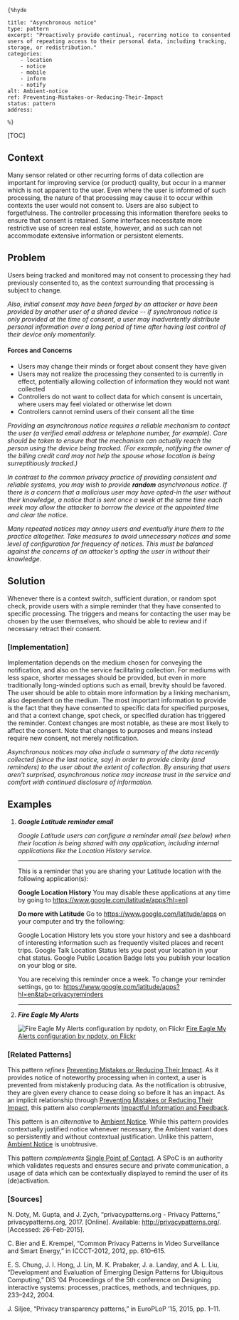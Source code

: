     {%hyde

    title: "Asynchronous notice"
    type: pattern
    excerpt: "Proactively provide continual, recurring notice to consented users of repeating access to their personal data, including tracking, storage, or redistribution."
    categories:
        - location
        - notice
        - mobile
        - inform
        - notify
    alt: Ambient-notice
    ref: Preventing-Mistakes-or-Reducing-Their-Impact
    status: pattern
    address:

    %}

[TOC]

<!--### [Also Known As]-->
<!-- All other names the pattern is known by.-->



## Context
<!-- The situations in which the pattern may apply.-->
<!-- Aspects which constrain the solution, but are not modified by it. They affect the impact of different forces.-->

Many sensor related or other recurring forms of data collection are important for improving service (or product) quality, but occur in a manner which is not apparent to the user. Even where the user is informed of such processing, the nature of that processing may cause it to occur within contexts the user would not consent to. Users are also subject to forgetfulness. The controller processing this information therefore seeks to ensure that consent is retained. Some interfaces necessitate more restrictive use of screen real estate, however, and as such can not accommodate extensive information or persistent elements.

## Problem
<!-- The problem a pattern addresses, including a list of forces describing why a problem might be difficult to solve.-->

Users being tracked and monitored may not consent to processing they had previously consented to, as the context surrounding that processing is subject to change.

_Also, initial consent may have been forged by an attacker or have been provided by another user of a shared device -- if synchronous notice is only provided at the time of consent, a user may inadvertently distribute personal information over a long period of time after having lost control of their device only momentarily._

#### Forces and Concerns
<!-- Implications in this problem which affect the appropriateness of a solution, and are affected by this pattern.-->
<!-- Forces should be highly visible for easy reference, where less obvious a dedicated section is recommended.-->

- Users may change their minds or forget about consent they have given
- Users may not realize the processing they consented to is currently in effect, potentially allowing collection of information they would not want collected
- Controllers do not want to collect data for which consent is uncertain, where users may feel violated or otherwise let down
- Controllers cannot remind users of their consent all the time

<!--concerns-->
_Providing an asynchronous notice requires a reliable mechanism to contact the user (a verified email address or telephone number, for example). Care should be taken to ensure that the mechanism can actually reach the person using the device being tracked. (For example, notifying the owner of the billing credit card may not help the spouse whose location is being surreptitiously tracked.)_

_In contrast to the common privacy practice of providing consistent and reliable systems, you may wish to provide **random** asynchronous notice. If there is a concern that a malicious user may have opted-in the user without their knowledge, a notice that is sent once a week at the same time each week may allow the attacker to borrow the device at the appointed time and clear the notice._

_Many repeated notices may annoy users and eventually inure them to the practice altogether. Take measures to avoid unnecessary notices and some level of configuration for frequency of notices. This must be balanced against the concerns of an attacker's opting the user in without their knowledge._

## Solution
<!-- A concise description of how the pattern addresses the problem.-->

Whenever there is a context switch, sufficient duration, or random spot check, provide users with a simple reminder that they have consented to specific processing. The triggers and means for contacting the user may be chosen by the user themselves, who should be able to review and if necessary retract their consent.

<!--### [Structure]-->
<!--A detailed specification of the structural aspects of the pattern. A class diagram if applicable.-->



### [Implementation]
<!--Guidelines for implementing the pattern; code fragments; suggested PETS; policy fragments.-->

Implementation depends on the medium chosen for conveying the notification, and also on the service facilitating collection. For mediums with less space, shorter messages should be provided, but even in more traditionally long-winded options such as email, brevity should be favored. The user should be able to obtain more information by a linking mechanism, also dependent on the medium. The most important information to provide is the fact that they have consented to specific data for specified purposes, and that a context change, spot check, or specified duration has triggered the reminder. Context changes are most notable, as these are most likely to affect the consent. Note that changes to purposes and means instead require new consent, not merely notification.

_Asynchronous notices may also include a summary of the data recently collected (since the last notice, say) in order to provide clarity (and reminders) to the user about the extent of collection. By ensuring that users aren't surprised, asynchronous notice may increase trust in the service and comfort with continued disclosure of information._

<!--## Consequences-->
<!--The advantages (benefits) and disadvantages (liabilities) of applying the pattern.-->



<!--### [Constraints]-->
<!-- limitations as a consequence of applying the pattern.-->



## Examples
<!--Motivational example to see how the pattern is applied.-->

1. _**Google Latitude reminder email**_

   _Google Latitude users can configure a reminder email (see below) when their location is being shared with any application, including internal applications like the Location History service._

   <hr>This is a reminder that you are sharing your Latitude location with the following application(s):

   **Google Location History**
   You may disable these applications at any time by going to <https://www.google.com/latitude/apps?hl=en]>

   **Do more with Latitude**
   Go to <https://www.google.com/latitude/apps> on your computer and try the following:

   Google Location History lets you store your history and see a dashboard of interesting information such as frequently visited places and recent trips.
   Google Talk Location Status lets you post your location in your chat status.
   Google Public Location Badge lets you publish your location on your blog or site.

   You are receiving this reminder once a week. To change your reminder settings, go to: <https://www.google.com/latitude/apps?hl=en&tab=privacyreminders><hr>

2. _**Fire Eagle My Alerts**_

   ![Fire Eagle My Alerts configuration by npdoty, on Flickr](http://farm6.static.flickr.com/5001/5642647032_e74e815f6a.jpg)
   [Fire Eagle My Alerts configuration by npdoty, on Flickr](http://www.flickr.com/photos/npdoty/5642647032])

<!--### [Known Uses]-->
<!-- Pointers to various applications of the pattern.-->



<!--## See Also-->
<!-- Any pointers to relevant information, not contained in the subfields below.-->



### [Related Patterns]
<!-- Supporting and conflicting patterns-->

This pattern _refines_ [Preventing Mistakes or Reducing Their Impact](Preventing-Mistakes-or-Reducing-Their-Impact). As it provides notice of noteworthy processing when in context, a user is prevented from mistakenly producing data. As the notification is obtrusive, they are given every chance to cease doing so before it has an impact. As an implicit relationship through [Preventing Mistakes or Reducing Their Impact](Preventing-Mistakes-or-Reducing-Their-Impact), this pattern also _complements_ [Impactful Information and Feedback](Impactful-Information-and-Feedback).

This pattern is an _alternative_ to [Ambient Notice](Ambient-notice). While this pattern provides contextually justified notice whenever necessary, the Ambient variant does so persistently and without contextual justification. Unlike this pattern, [Ambient Notice](Ambient-notice) is unobtrusive.

This pattern _complements_ [Single Point of Contact](Single-Point-of-Contact). A SPoC is an authority which validates requests and ensures secure and private communication, a usage of data which can be contextually displayed to remind the user of its (de)activation.

### [Sources]
<!-- References to the original source of the pattern.-->

N. Doty, M. Gupta, and J. Zych, “privacypatterns.org - Privacy Patterns,” privacypatterns.org, 2017. [Online]. Available: http://privacypatterns.org/. [Accessed: 26-Feb-2015].

C. Bier and E. Krempel, “Common Privacy Patterns in Video Surveillance and Smart Energy,” in ICCCT-2012, 2012, pp. 610–615.

E. S. Chung, J. I. Hong, J. Lin, M. K. Prabaker, J. a. Landay, and A. L. Liu, “Development and Evaluation of Emerging Design Patterns for Ubiquitous Computing,” DIS ’04 Proceedings of the 5th conference on Designing interactive systems: processes, practices, methods, and techniques, pp. 233–242, 2004.

J. Siljee, “Privacy transparency patterns,” in EuroPLoP ’15, 2015, pp. 1–11.

<!--## General Comments-->
<!-- Separate discussion on the pattern.-->



<!--## Tags-->
<!-- User definable descriptors for additional correlation.-->


